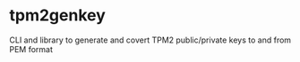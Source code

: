 # tpm2genkey
CLI and library to generate and covert TPM2 public/private keys to and from PEM format
